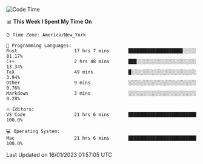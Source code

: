 <!--START_SECTION:waka-->
![Code Time](http://img.shields.io/badge/Code%20Time-52%20hrs%2024%20mins-blue)

📊 **This Week I Spent My Time On** 

```text
⌚︎ Time Zone: America/New_York

💬 Programming Languages: 
Rust                     17 hrs 7 mins       ████████████████████░░░░░   81.17% 
C++                      2 hrs 48 mins       ███░░░░░░░░░░░░░░░░░░░░░░   13.34% 
TeX                      49 mins             █░░░░░░░░░░░░░░░░░░░░░░░░   3.94% 
Other                    9 mins              ░░░░░░░░░░░░░░░░░░░░░░░░░   0.76% 
Markdown                 3 mins              ░░░░░░░░░░░░░░░░░░░░░░░░░   0.28%

🔥 Editors: 
VS Code                  21 hrs 6 mins       █████████████████████████   100.0%

💻 Operating System: 
Mac                      21 hrs 6 mins       █████████████████████████   100.0%

```


 Last Updated on 16/01/2023 01:57:05 UTC
<!--END_SECTION:waka-->
